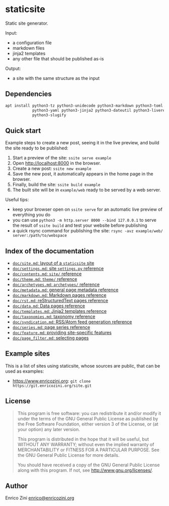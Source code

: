 # staticsite

Static site generator.

Input:

* a configuration file
* markdown files
* jinja2 templates
* any other file that should be published as-is

Output:

* a site with the same structure as the input

## Dependencies

```sh
apt install python3-tz python3-unidecode python3-markdown python3-toml \
            python3-yaml python3-jinja2 python3-dateutil python3-livereload \
            python3-slugify
```

## Quick start

Example steps to create a new post, seeing it in the live preview, and build
the site ready to be published:

1. Start a preview of the site: `ssite serve example`
2. Open <http://localhost:8000> in the browser.
3. Create a new post: `ssite new example`
4. Save the new post, it automatically appears in the home page in the browser.
5. Finally, build the site: `ssite build example`
6. The built site will be in `example/web` ready to be served by a web server.

Useful tips:

* keep your browser open on `ssite serve` for an automatic live preview of
  everything you do
* you can use `python3 -m http.server 8000 --bind 127.0.0.1` to serve the
  result of `ssite build` and test your website before publishing
* a quick rsync command for publishing the site:
  `rsync -avz example/web/ server:/path/to/webspace`


## Index of the documentation

* [`doc/site.md`: layout of a `staticsite` site](doc/site.md)
* [`doc/settings.md`: site `settings.py` reference](doc/settings.md)
* [`doc/contents.md`: `site/` reference](doc/contents.md)
* [`doc/theme.md`: `theme/` reference](doc/theme.md)
* [`doc/archetypes.md`: `archetypes/` reference](doc/archetypes.md)
* [`doc/metadata.md`: general page metadata reference](doc/metadata.md)
* [`doc/markdown.md`: Markdown pages reference](doc/markdown.md)
* [`doc/rst.md`: reStructuredText pages reference](doc/rst.md)
* [`doc/data.md`: Data pages reference](doc/data.md)
* [`doc/templates.md`: Jinja2 templates reference](doc/templates.md)
* [`doc/taxonomies.md`: taxonomy reference](doc/taxonomies.md)
* [`doc/syndication.md`: RSS/Atom feed generation reference](doc/syndication.md)
* [`doc/series.md`: page series reference](doc/series.md)
* [`doc/feature.md`: providing site-specific features](doc/feature.md)
* [`doc/page_filter.md`: selecting pages](doc/page_filter.md)


## Example sites

This is a list of sites using staticsite, whose sources are public, that can be
used as examples:

* <https://www.enricozini.org>: `git clone https://git.enricozini.org/site.git`


## License

> This program is free software: you can redistribute it and/or modify
> it under the terms of the GNU General Public License as published by
> the Free Software Foundation, either version 3 of the License, or
> (at your option) any later version.
>
> This program is distributed in the hope that it will be useful,
> but WITHOUT ANY WARRANTY; without even the implied warranty of
> MERCHANTABILITY or FITNESS FOR A PARTICULAR PURPOSE.  See the
> GNU General Public License for more details.
>
> You should have received a copy of the GNU General Public License
> along with this program.  If not, see <http://www.gnu.org/licenses/>.


## Author

Enrico Zini <enrico@enricozini.org>
